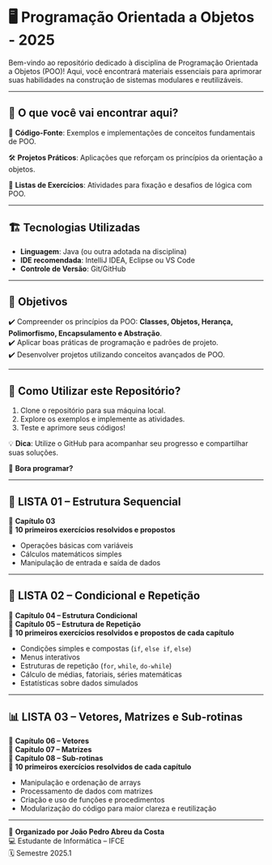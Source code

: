 # 🖥️ Programação Orientada a Objetos - 2025

Bem-vindo ao repositório dedicado à disciplina de Programação Orientada a Objetos (POO)! Aqui, você encontrará materiais essenciais para aprimorar suas habilidades na construção de sistemas modulares e reutilizáveis.

---

## 📌 O que você vai encontrar aqui?

📂 **Código-Fonte**: Exemplos e implementações de conceitos fundamentais de POO.

🛠️ **Projetos Práticos**: Aplicações que reforçam os princípios da orientação a objetos.

📄 **Listas de Exercícios**: Atividades para fixação e desafios de lógica com POO.

---

## 🏗️ Tecnologias Utilizadas

- **Linguagem**: Java (ou outra adotada na disciplina)
- **IDE recomendada**: IntelliJ IDEA, Eclipse ou VS Code
- **Controle de Versão**: Git/GitHub

---

## 🎯 Objetivos

✔️ Compreender os princípios da POO: **Classes, Objetos, Herança, Polimorfismo, Encapsulamento e Abstração**.  
✔️ Aplicar boas práticas de programação e padrões de projeto.  
✔️ Desenvolver projetos utilizando conceitos avançados de POO.

---

## 🔗 Como Utilizar este Repositório?

1. Clone o repositório para sua máquina local.  
2. Explore os exemplos e implemente as atividades.  
3. Teste e aprimore seus códigos!

💡 **Dica**: Utilize o GitHub para acompanhar seu progresso e compartilhar suas soluções.

🚀 **Bora programar?**

---

## 📝 LISTA 01 – Estrutura Sequencial

📘 **Capítulo 03**  
🔢 **10 primeiros exercícios resolvidos e propostos**

- Operações básicas com variáveis
- Cálculos matemáticos simples
- Manipulação de entrada e saída de dados

---

## 🧠 LISTA 02 – Condicional e Repetição

📘 **Capítulo 04 – Estrutura Condicional**  
📘 **Capítulo 05 – Estrutura de Repetição**  
🔢 **10 primeiros exercícios resolvidos e propostos de cada capítulo**

- Condições simples e compostas (`if`, `else if`, `else`)
- Menus interativos
- Estruturas de repetição (`for`, `while`, `do-while`)
- Cálculo de médias, fatoriais, séries matemáticas
- Estatísticas sobre dados simulados

---

## 📊 LISTA 03 – Vetores, Matrizes e Sub-rotinas

📘 **Capítulo 06 – Vetores**  
📘 **Capítulo 07 – Matrizes**  
📘 **Capítulo 08 – Sub-rotinas**  
🔢 **10 primeiros exercícios resolvidos de cada capítulo**

- Manipulação e ordenação de arrays
- Processamento de dados com matrizes
- Criação e uso de funções e procedimentos
- Modularização do código para maior clareza e reutilização

---

📌 **Organizado por João Pedro Abreu da Costa**  
💻 Estudante de Informática – IFCE  
🗓️ Semestre 2025.1

